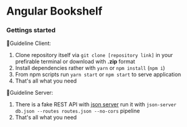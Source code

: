 # Angular Bookshelf
### Gettings started

🚀Guideline Client:

  1. Clone repository itself via ```git clone [repository link]``` in your prefirable terminal or download with **.zip** format
  2. Install dependencies rather with ```yarn``` or ```npm install``` (```npm i```)
  3. From npm scripts run ```yarn start``` or ```npm start``` to serve application
  4. That's all what you need

🚀Guideline Server:
  
  1. There is a fake REST API with [json server](https://github.com/typicode/json-server) run it with ```json-server db.json --routes routes.json --no-cors``` pipeline
  2. That's all what you need
